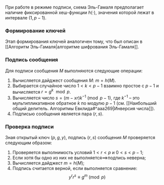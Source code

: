При работе в режиме подписи, схема Эль-Гамаля предполагает наличие фиксированной хеш-функции $h(\cdot)$, значения которой лежат в интервале $(1,p-1)$.

### Формирование ключей

Этап формирования ключей аналогичен тому, что был описан в [[Алгоритм Эль-Гамаля|алгоритме шифрования Эль-Гамаля]].

### Подпись сообщения

Для подписи сообщения $M$ выполняются следующие операции:
1. Вычисляется дайджест сообщения $M$: $m=h(M)$.
2. Выбирается случайное число $1<k<p-1$ взаимно простое с $p-1$ и вычисляется $r=g^k\mod p$.
3. Вычисляется число $s = (m-xr)k^{-1}\pmod{p-1}$, где $k^{-1}$ – это мультипликативное обратное $k$ по модулю $p-1$ (см. [[Наибольший общий делитель. Алгоритмы Евклида#^aaa269|Инверсия числа]]).
4. Подписью сообщения является пара $(r,s)$.

### Проверка подписи

Зная открытый ключ $(p,g,y)$, подпись $(r,s)$ сообщения $M$ проверяется следующим образом:
1. Проверяется выполнимость условий $1<r<p$ и $0<s<p-1$;
2. Если хотя бы одно из них не выполняется$\implies$подпись неверна;
3. Вычисляется дайджест $m=h(M)$;
4. Подпись считается верной, если выполняется сравнение:
$$y^rr^s\equiv g^m \pmod{p}$$
